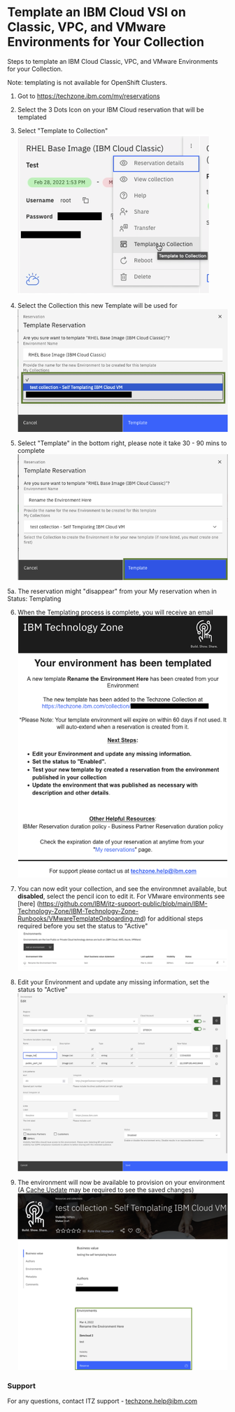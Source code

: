 # Template an IBM Cloud VSI on Classic, VPC, and VMware Environments for Your Collection  

Steps to template an IBM Cloud Classic, VPC, and VMware Environments for your Collection. 

Note: templating is not available for OpenShift Clusters.

1.  Got to https://techzone.ibm.com/my/reservations  

2.  Select the 3 Dots Icon on your IBM Cloud reservation that will be templated  

3.  Select "Template to Collection"  
![Select template to collection](Images/template-to-collection.png)  

4.  Select the Collection this new Template will be used for  
![Select template collection](Images/select-template-collection.png)  
  
5.  Select "Template" in the bottom right, please note it take 30 - 90 mins to complete
![select template to finish](Images/select-template-to-finish.png)  

5a. The reservation might "disappear" from your My reservation when in Status: Templating

6.  When the Templating process is complete, you will receive an email
![sample self template email](Images/sample-self-template-email.png)  

7.  You can now edit your collection, and see the environmnet available, but **disabled**, select the pencil icon to edit it. For VMware environments see [here] (https://github.com/IBM/itz-support-public/blob/main/IBM-Technology-Zone/IBM-Technology-Zone-Runbooks/VMwareTemplateOnboarding.md) for additional steps required before you set the status to "Active"
![your new environment in your collection](Images/your-new-environment-in-your-collection.png)  

8.  Edit your Environment and update any missing information, set the status to "Active"
![edit-your-environment-with-new-options](Images/edit-your-environment-with-new-options.png)  

9. The environment will now be available to provision on your environment (A [Cache Update](https://github.com/IBM/itz-support-public/blob/main/IBM-Technology-Zone/IBM-Technology-Zone-Runbooks/cache-update.md) may be required to see the saved changes)  
![new self template ready as env](Images/new-self-template-ready-as-env.png)  

### Support

For any questions, contact ITZ support - techzone.help@ibm.com
